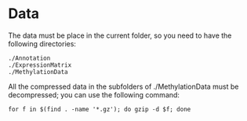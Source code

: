 # Data

The data must be place in the current folder, so you need to have the following directories:
```
./Annotation
./ExpressionMatrix
./MethylationData
```

All the compressed data in the subfolders of ./MethylationData must be decompressed; you can use the following command:

```
for f in $(find . -name '*.gz'); do gzip -d $f; done
```
